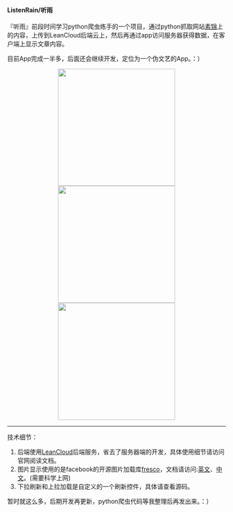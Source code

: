 #### ListenRain/听雨


『听雨』前段时间学习python爬虫练手的一个项目，通过python抓取网站[素锦](http://guo.lu/)上的内容，上传到LeanCloud后端云上，然后再通过app访问服务器获得数据，在客户端上显示文章内容。

目前App完成一半多，后面还会继续开发，定位为一个伪文艺的App。：）

<center>
<img width= "270" src="http://ac-qygvx1cc.clouddn.com/c51dbf3209b624ce.png"/>
<img width= "270" src="http://ac-qygvx1cc.clouddn.com/00c0dd48c524ca58.png"/>
<img width= "270" src="http://ac-qygvx1cc.clouddn.com/94d3b41547f7a7ad.png"/>
</center>


---
技术细节：

1. 后端使用[LeanCloud](https://leancloud.cn/)后端服务，省去了服务器端的开发，具体使用细节请访问官网阅读文档。
2. 图片显示使用的是facebook的开源图片加载库[fresco](https://github.com/facebook/fresco)，文档请访问:[英文](http://frescolib.org/)、[中文](http://fresco-cn.org/)。(需要科学上网)
3. 下拉刷新和上拉加载是自定义的一个刷新控件，具体请查看源码。

暂时就这么多，后期开发再更新，python爬虫代码等我整理后再发出来。：）